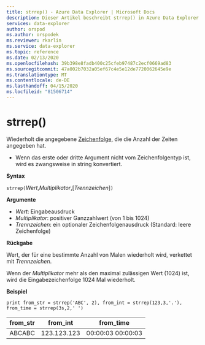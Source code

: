 ```yaml
---
title: strrep() - Azure Data Explorer | Microsoft Docs
description: Dieser Artikel beschreibt strrep() in Azure Data Explorer.
services: data-explorer
author: orspod
ms.author: orspodek
ms.reviewer: rkarlin
ms.service: data-explorer
ms.topic: reference
ms.date: 02/13/2020
ms.openlocfilehash: 39b398e8fadb400c25cfeb97487c2ecf0669ad83
ms.sourcegitcommit: 47a002b7032a05ef67c4e5e12de7720062645e9e
ms.translationtype: MT
ms.contentlocale: de-DE
ms.lasthandoff: 04/15/2020
ms.locfileid: "81506714"
---
```

# <a name="strrep"></a>strrep()

Wiederholt die angegebene [Zeichenfolge,](./scalar-data-types/string.md) die die Anzahl der Zeiten angegeben hat.

* Wenn das erste oder dritte Argument nicht vom Zeichenfolgentyp ist, wird es zwangsweise in string konvertiert.

**Syntax**

`strrep(`*Wert*,*Multiplikator*,[*Trennzeichen*]`)`

**Argumente**

* *Wert*: Eingabeausdruck
* *Multiplikator*: positiver Ganzzahlwert (von 1 bis 1024)
* *Trennzeichen*: ein optionaler Zeichenfolgenausdruck (Standard: leere Zeichenfolge)

**Rückgabe**

Wert, der für eine bestimmte Anzahl von Malen wiederholt wird, verkettet mit *Trennzeichen*.

Wenn der *Multiplikator* mehr als den maximal zulässigen Wert (1024) ist, wird die Eingabezeichenfolge 1024 Mal wiederholt.
 
**Beispiel**

```kusto
print from_str = strrep('ABC', 2), from_int = strrep(123,3,'.'), from_time = strrep(3s,2,' ')
```

|from_str|from_int|from_time|
|---|---|---|
|ABCABC|123.123.123|00:00:03 00:00:03|